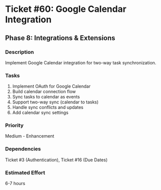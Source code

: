 # Ticket #60: Google Calendar Integration

## Phase 8: Integrations & Extensions

### Description

Implement Google Calendar integration for two-way task synchronization.

### Tasks

1. Implement OAuth for Google Calendar
2. Build calendar connection flow
3. Sync tasks to calendar as events
4. Support two-way sync (calendar to tasks)
5. Handle sync conflicts and updates
6. Add calendar sync settings

### Priority

Medium - Enhancement

### Dependencies

Ticket #3 (Authentication), Ticket #16 (Due Dates)

### Estimated Effort

6-7 hours
